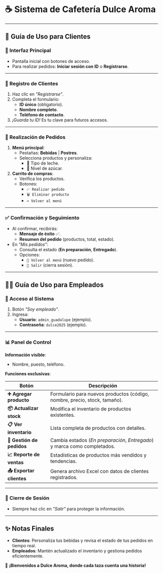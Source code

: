 # ☕ Sistema de Cafetería Dulce Aroma  

---

## 📌 **Guía de Uso para Clientes**  

### **🔹 Interfaz Principal**  
- Pantalla inicial con botones de acceso.  
- Para realizar pedidos: **Iniciar sesión con ID** o **Registrarse**.  

---

### **📝 Registro de Clientes**  
1. Haz clic en *"Registrarse"*.  
2. Completa el formulario:  
   - **ID único** (obligatorio).  
   - **Nombre completo**.  
   - **Teléfono de contacto**.  
3. *¡Guarda tu ID!* Es tu clave para futuros accesos.  

---

### **🛒 Realización de Pedidos**  
1. **Menú principal**:  
   - Pestañas: **Bebidas** | **Postres**.  
   - Selecciona productos y personaliza:  
     - 🥛 Tipo de leche.  
     - 🧂 Nivel de azúcar.  
2. **Carrito de compras**:  
   - Verifica los productos.  
   - Botones:  
     - `✅ Realizar pedido`  
     - `🗑️ Eliminar producto`  
     - `↩️ Volver al menú`  

---

### **✅ Confirmación y Seguimiento**  
- Al confirmar, recibirás:  
  - **Mensaje de éxito** ✅.  
  - **Resumen del pedido** (productos, total, estado).  
- En *"Mis pedidos"*:  
  - Consulta el estado (**En preparación**, **Entregado**).  
  - Opciones:  
    - `🔄 Volver al menú` (nuevo pedido).  
    - `🚪 Salir` (cierra sesión).  

---

## 👨‍💼 **Guía de Uso para Empleados**  

### **🔑 Acceso al Sistema**  
1. Botón *"Soy empleado"*.  
2. Ingresa:  
   - **Usuario**: `admin_guadalupe` (ejemplo).  
   - **Contraseña**: `dulce2025` (ejemplo).  

---

### **📊 Panel de Control**  
**Información visible**:  
- Nombre, puesto, teléfono.  

**Funciones exclusivas**:  

| Botón                | Descripción                                                                 |
|----------------------|-----------------------------------------------------------------------------|
| **➕ Agregar producto** | Formulario para nuevos productos (código, nombre, precio, stock, tamaño).  |
| **📦 Actualizar stock** | Modifica el inventario de productos existentes.                            |
| **📋 Ver inventario**   | Lista completa de productos con detalles.                                  |
| **🔄 Gestión de pedidos** | Cambia estados (*En preparación*, *Entregado*) y marca como completados.  |
| **📈 Reporte de ventas** | Estadísticas de productos más vendidos y tendencias.                      |
| **📤 Exportar clientes** | Genera archivo Excel con datos de clientes registrados.                   |

---

### **🚪 Cierre de Sesión**  
- Siempre haz clic en *"Salir"* para proteger la información.  

---

## **✨ Notas Finales**  
- **Clientes**: Personaliza tus bebidas y revisa el estado de tus pedidos en tiempo real.  
- **Empleados**: Mantén actualizado el inventario y gestiona pedidos eficientemente.  

🔗 **¡Bienvenidos a Dulce Aroma, donde cada taza cuenta una historia!**  
